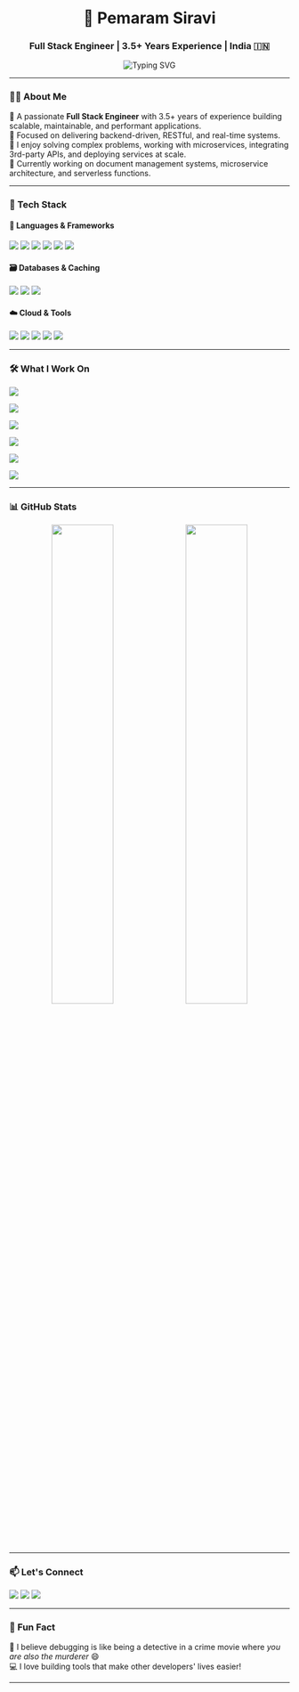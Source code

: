 <h1 align="center">🚀 Pemaram Siravi</h1>
<h3 align="center">Full Stack Engineer | 3.5+ Years Experience | India 🇮🇳</h3>

<p align="center">
  <img src="https://readme-typing-svg.demolab.com?font=Fira+Code&duration=3000&pause=1000&color=00C2FF&center=true&vCenter=true&width=1200&lines=JavaScript+%7C+Node.js+%7C+NestJS+%7C+MongoDB+%7C+Redis+%7C+AWS+%7C+SQL+%7C+React" alt="Typing SVG" />
</p>

---

### 👨‍💻 About Me

🔹 A passionate **Full Stack Engineer** with 3.5+ years of experience building scalable, maintainable, and performant applications.  
🔹 Focused on delivering backend-driven, RESTful, and real-time systems.  
🔹 I enjoy solving complex problems, working with microservices, integrating 3rd-party APIs, and deploying services at scale.  
🔹 Currently working on document management systems, microservice architecture, and serverless functions.

---

### 🧰 Tech Stack

#### 🚀 Languages & Frameworks
<p>
  <img src="https://img.shields.io/badge/JavaScript-F7DF1E?style=for-the-badge&logo=javascript&logoColor=black" />
  <img src="https://img.shields.io/badge/TypeScript-3178C6?style=for-the-badge&logo=typescript&logoColor=white" />
  <img src="https://img.shields.io/badge/Node.js-339933?style=for-the-badge&logo=nodedotjs&logoColor=white" />
  <img src="https://img.shields.io/badge/NestJS-E0234E?style=for-the-badge&logo=nestjs&logoColor=white" />
  <img src="https://img.shields.io/badge/React-61DAFB?style=for-the-badge&logo=react&logoColor=black" />
  <img src="https://img.shields.io/badge/jQuery-0769AD?style=for-the-badge&logo=jquery&logoColor=white" />
</p>

#### 🗃️ Databases & Caching
<p>
  <img src="https://img.shields.io/badge/MongoDB-47A248?style=for-the-badge&logo=mongodb&logoColor=white" />
  <img src="https://img.shields.io/badge/Redis-DC382D?style=for-the-badge&logo=redis&logoColor=white" />
  <img src="https://img.shields.io/badge/MySQL-00758F?style=for-the-badge&logo=mysql&logoColor=white" />
</p>

#### ☁️ Cloud & Tools
<p>
  <img src="https://img.shields.io/badge/AWS-232F3E?style=for-the-badge&logo=amazonaws&logoColor=white" />
  <img src="https://img.shields.io/badge/Firebase-FFCA28?style=for-the-badge&logo=firebase&logoColor=black" />
  <img src="https://img.shields.io/badge/ImageMagick-black?style=for-the-badge&logo=imagemagick&logoColor=white" />
  <img src="https://img.shields.io/badge/Postman-FF6C37?style=for-the-badge&logo=postman&logoColor=white" />
  <img src="https://img.shields.io/badge/Git-F05032?style=for-the-badge&logo=git&logoColor=white" />
</p>

---

### 🛠️ What I Work On

<p>
  <img src="https://img.shields.io/badge/API_&_UI_Development-NestJS_·_Express_·_React-00C2FF?style=for-the-badge&logo=react&logoColor=white" />
</p>

<p>
  <img src="https://img.shields.io/badge/Microservices-Redis_Queues_·_Worker_Threads-DC382D?style=for-the-badge&logo=redis&logoColor=white" />
</p>

<p>
  <img src="https://img.shields.io/badge/Document_Processing-ImageMagick_·_AWS_S3_·_PDFs-F7DF1E?style=for-the-badge&logo=imagemagick&logoColor=black" />
</p>

<p>
  <img src="https://img.shields.io/badge/Auth_&_Security-JWT_·_Firebase_·_RBAC-FFCA28?style=for-the-badge&logo=firebase&logoColor=black" />
</p>

<p>
  <img src="https://img.shields.io/badge/Reporting_&_Analytics-Dashboards_·_Logs_·_Exports-4CAF50?style=for-the-badge&logo=chartdotjs&logoColor=white" />
</p>

<p>
  <img src="https://img.shields.io/badge/CI/CD_&_Serverless-Docker_·_GitHub_Actions_·_AWS_Lambda-232F3E?style=for-the-badge&logo=docker&logoColor=white" />
</p>


---

### 📊 GitHub Stats

<p align="center">
  <img src="https://github-readme-stats.vercel.app/api?username=pemaram&show_icons=true&theme=vue-dark&title_color=00C2FF&icon_color=00C2FF&text_color=FFFFFF&bg_color=0d1117" width="47%" />
  <img src="https://github-readme-stats.vercel.app/api/top-langs/?username=pemaram&layout=compact&theme=vue-dark&title_color=00C2FF&text_color=FFFFFF&bg_color=0d1117" width="47%" />
</p>

---

### 📫 Let's Connect

<p align="left">
  <a href="mailto:sn2g298@gmail.com"><img src="https://img.shields.io/badge/Gmail-D14836?style=for-the-badge&logo=gmail&logoColor=white" /></a>
  <a href="https://linkedin.com/in/pemaram-siravi"><img src="https://img.shields.io/badge/LinkedIn-0A66C2?style=for-the-badge&logo=linkedin&logoColor=white" /></a>
  <a href="https://github.com/pemaram"><img src="https://img.shields.io/badge/GitHub-181717?style=for-the-badge&logo=github&logoColor=white" /></a>
</p>

---

### 🎯 Fun Fact

🧠 I believe debugging is like being a detective in a crime movie where *you are also the murderer* 😄  
💻 I love building tools that make other developers' lives easier!

---

